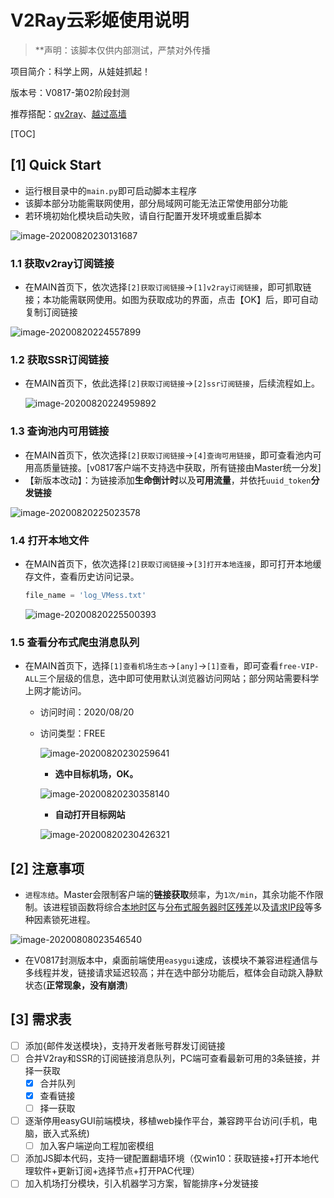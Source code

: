 # V2Ray云彩姬使用说明

> **声明：该脚本仅供内部测试，严禁对外传播

项目简介：科学上网，从娃娃抓起！

版本号：V0817-第02阶段封测

推荐搭配：[qv2ray](https://qv2ray.net/)、[越过高墙](https://github.com/Alvin9999/new-pac/wiki)



[TOC]

## [1] Quick Start

- 运行根目录中的`main.py`即可启动脚本主程序
- 该脚本部分功能需联网使用，部分局域网可能无法正常使用部分功能
- 若环境初始化模块启动失败，请自行配置开发环境或重启脚本

![image-20200820230131687](https://i.loli.net/2020/08/20/SUE7cRsaQoudLTk.png)

### 1.1 获取v2ray订阅链接

- 在MAIN首页下，依次选择`[2]获取订阅链接`->`[1]v2ray订阅链接`，即可抓取链接；本功能需联网使用。如图为获取成功的界面，点击【OK】后，即可自动复制订阅链接

![image-20200820224557899](https://i.loli.net/2020/08/20/iJpkxCUF9noW7Vt.png)

### 1.2 获取SSR订阅链接

- 在MAIN首页下，依此选择`[2]获取订阅链接`->`[2]ssr订阅链接`，后续流程如上。

  ![image-20200820224959892](https://i.loli.net/2020/08/20/7gZ96nzHx2TuysQ.png)

### 1.3 查询池内可用链接

- 在MAIN首页下，依次选择`[2]获取订阅链接`->`[4]查询可用链接`，即可查看池内可用高质量链接。[v0817客户端不支持选中获取，所有链接由Master统一分发]
- 【新版本改动】：为链接添加**生命倒计时**以及**可用流量**，并依托`uuid_token`**分发链接**

![image-20200820225023578](https://i.loli.net/2020/08/20/KSPwNEU2GaxHAl1.png)

### 1.4 打开本地文件

- 在MAIN首页下，依次选择`[2]获取订阅链接`->`[3]打开本地连接`，即可打开本地缓存文件，查看历史访问记录。

  ```python
  file_name = 'log_VMess.txt'
  ```

  ![image-20200820225500393](https://i.loli.net/2020/08/20/S84kquJiTRUtrCj.png)

### 1.5 查看分布式爬虫消息队列

- 在MAIN首页下，选择`[1]查看机场生态`->`[any]`->`[1]查看`，即可查看`free-VIP-ALL`三个层级的信息，选中即可使用默认浏览器访问网站；部分网站需要科学上网才能访问。

  - 访问时间：2020/08/20

  - 访问类型：FREE

    ![image-20200820230259641](https://i.loli.net/2020/08/20/UNsGA89b5QRXBOx.png)

    - **选中目标机场，OK。**

    ![image-20200820230358140](https://i.loli.net/2020/08/20/xXbUEJjsfe6dylt.png)

    - **自动打开目标网站**

    ![image-20200820230426321](https://i.loli.net/2020/08/20/cgNeRo5wBAXQPqV.png)

## [2] 注意事项

- `进程冻结`。Master会限制客户端的**链接获取**频率，为`1次/min`，其余功能不作限制。该进程锁函数将综合<u>本地时区</u>与<u>分布式服务器时区残差</u>以及<u>请求IP段</u>等多种因素锁死进程。

![image-20200808023546540](https://i.loli.net/2020/08/20/AQvIyKTFLg8ERO7.png)

- 在V0817封测版本中，桌面前端使用`easygui`速成，该模块不兼容进程通信与多线程并发，链接请求延迟较高；并在选中部分功能后，框体会自动跳入静默状态(**正常现象，没有崩溃**)

## **[3] 需求表**

- [ ] 添加{邮件发送模块}，支持开发者账号群发订阅链接
- [ ] 合并V2ray和SSR的订阅链接消息队列，PC端可查看最新可用的3条链接，并择一获取
  - [x] 合并队列
  - [x] 查看链接
  - [ ] 择一获取
- [ ] 逐渐停用easyGUI前端模块，移植web操作平台，兼容跨平台访问(手机，电脑，嵌入式系统)
  - [ ] 加入客户端逆向工程加密模组
- [ ] 添加JS脚本代码，支持一键配置翻墙环境（仅win10：获取链接+打开本地代理软件+更新订阅+选择节点+打开PAC代理）
- [ ] 加入机场打分模块，引入机器学习方案，智能排序+分发链接
